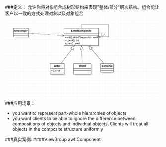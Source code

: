 ###定义：
允许你将对象组合成树形结构来表现"整体/部分"层次结构。组合能让客户以一致的方式处理对象以及对象组合
![](./uml.png)
###应用场景：
* you want to represent part-whole hierarchies of objects
* you want clients to be able to ignore the difference between compositions of objects and individual objects. 
  Clients will treat all objects in the composite structure uniformly

###真实案例:
####ViewGroup awt.Component